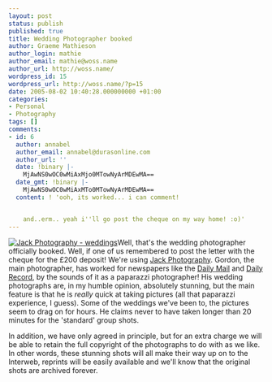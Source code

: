 ```yaml
---
layout: post
status: publish
published: true
title: Wedding Photographer booked
author: Graeme Mathieson
author_login: mathie
author_email: mathie@woss.name
author_url: http://woss.name/
wordpress_id: 15
wordpress_url: http://woss.name/?p=15
date: 2005-08-02 10:40:28.000000000 +01:00
categories:
- Personal
- Photography
tags: []
comments:
- id: 6
  author: annabel
  author_email: annabel@durasonline.com
  author_url: ''
  date: !binary |-
    MjAwNS0wOC0wMiAxMjo0MTowNyArMDEwMA==
  date_gmt: !binary |-
    MjAwNS0wOC0wMiAxMTo0MTowNyArMDEwMA==
  content: ! 'ooh, its worked... i can comment!


    and..erm.. yeah i''ll go post the cheque on my way home! :o)'
---
```

<a href="http://www.jackphoto.co.uk/" title="Jack Photography"><img src="http://www.jackphoto.co.uk/buttons/weddings.jpg" alt="Jack Photography - weddings" class="alignright" /></a>Well, that's the wedding photographer officially booked.  Well, if one of us remembered to post the letter with the cheque for the &pound;200 deposit!  We're using <a href="http://www.jackphoto.co.uk/" title="Jack Photography">Jack Photography</a>.  Gordon, the main photographer, has worked for newspapers like the <a href="http://www.dailymail.co.uk" title="The Mail online">Daily Mail</a> and <a href="http://www.dailyrecord.co.uk/" title="The Daily Record - Scottish News and Sport online">Daily Record</a>, by the sounds of it as a paparazzi photographer!  His wedding photographs are, in my humble opinion, absolutely stunning, but the main feature is that he is <em>really</em> quick at taking pictures (all that paparazzi experience, I guess).  Some of the weddings we've been to, the pictures seem to drag on for hours.  He claims never to have taken longer than 20 minutes for the 'standard' group shots.

In addition, we have only agreed in principle, but for an extra charge we will be able to retain the full copyright of the photographs to do with as we like.  In other words, these stunning shots will all make their way up on to the Interweb, reprints will be easily available and we'll know that the original shots are archived forever.
